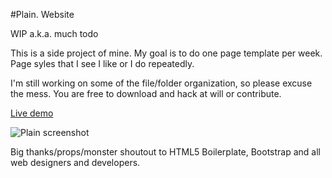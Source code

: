 #Plain. Website

WIP a.k.a. much todo

This is a side project of mine. My goal is to do one page template per week. Page syles that I see I like or I do repeatedly.

I'm still working on some of the file/folder organization, so please excuse the mess. You are free to download and hack at will or contribute.

[Live demo](http://plain.newelementdesigns.com/ "Live demo")

![Plain screenshot](https://raw.github.com/newelement/plain/master/screenshot-full.png)

Big thanks/props/monster shoutout to HTML5 Boilerplate, Bootstrap and all web designers and developers.